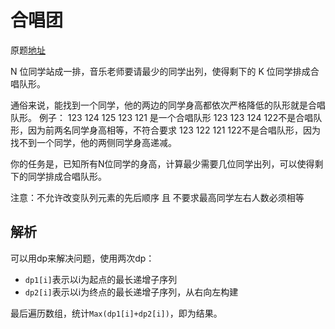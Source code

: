 # 合唱团

原题[地址](https://www.nowcoder.com/practice/6d9d69e3898f45169a441632b325c7b4)

N 位同学站成一排，音乐老师要请最少的同学出列，使得剩下的 K 位同学排成合唱队形。

通俗来说，能找到一个同学，他的两边的同学身高都依次严格降低的队形就是合唱队形。
例子：
123 124 125 123 121 是一个合唱队形
123 123 124 122不是合唱队形，因为前两名同学身高相等，不符合要求
123 122 121 122不是合唱队形，因为找不到一个同学，他的两侧同学身高递减。

你的任务是，已知所有N位同学的身高，计算最少需要几位同学出列，可以使得剩下的同学排成合唱队形。

注意：不允许改变队列元素的先后顺序 且 不要求最高同学左右人数必须相等

## 解析

可以用dp来解决问题，使用两次dp：

- `dp1[i]`表示以i为起点的最长递增子序列
- `dp2[i]`表示以i为终点的最长递增子序列，从右向左构建

最后遍历数组，统计`Max(dp1[i]+dp2[i])`，即为结果。
